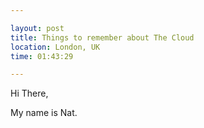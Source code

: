 ```yaml
---

layout: post
title: Things to remember about The Cloud
location: London, UK
time: 01:43:29

---
```


Hi There,

My name is Nat.

